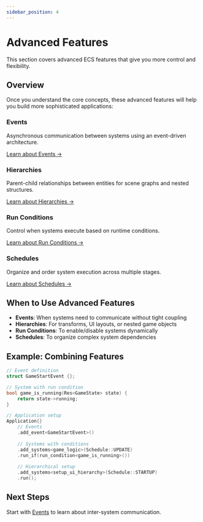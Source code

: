```yaml
---
sidebar_position: 4
---
```


# Advanced Features

This section covers advanced ECS features that give you more control and flexibility.

## Overview

Once you understand the core concepts, these advanced features will help you build more sophisticated applications:

### Events

Asynchronous communication between systems using an event-driven architecture.

[Learn about Events →](./events.md)

### Hierarchies

Parent-child relationships between entities for scene graphs and nested structures.

[Learn about Hierarchies →](./hierarchies.md)

### Run Conditions

Control when systems execute based on runtime conditions.

[Learn about Run Conditions →](./run-conditions.md)

### Schedules

Organize and order system execution across multiple stages.

[Learn about Schedules →](./schedules.md)

## When to Use Advanced Features

- **Events**: When systems need to communicate without tight coupling
- **Hierarchies**: For transforms, UI layouts, or nested game objects
- **Run Conditions**: To enable/disable systems dynamically
- **Schedules**: To organize complex system dependencies

## Example: Combining Features

```cpp
// Event definition
struct GameStartEvent {};

// System with run condition
bool game_is_running(Res<GameState> state) {
    return state->running;
}

// Application setup
Application{}
    // Events
    .add_event<GameStartEvent>()
    
    // Systems with conditions
    .add_systems<game_logic>(Schedule::UPDATE)
    .run_if(run_condition<game_is_running>())
    
    // Hierarchical setup
    .add_systems<setup_ui_hierarchy>(Schedule::STARTUP)
    .run();
```

## Next Steps

Start with [Events](./events.md) to learn about inter-system communication.
